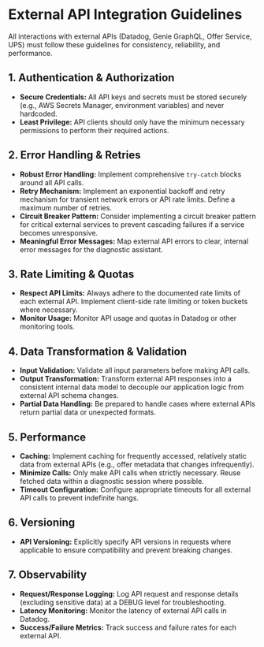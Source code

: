 # External API Integration Guidelines

All interactions with external APIs (Datadog, Genie GraphQL, Offer Service, UPS) must follow these guidelines for consistency, reliability, and performance.

## 1. Authentication & Authorization
- **Secure Credentials:** All API keys and secrets must be stored securely (e.g., AWS Secrets Manager, environment variables) and never hardcoded.
- **Least Privilege:** API clients should only have the minimum necessary permissions to perform their required actions.

## 2. Error Handling & Retries
- **Robust Error Handling:** Implement comprehensive `try-catch` blocks around all API calls.
- **Retry Mechanism:** Implement an exponential backoff and retry mechanism for transient network errors or API rate limits. Define a maximum number of retries.
- **Circuit Breaker Pattern:** Consider implementing a circuit breaker pattern for critical external services to prevent cascading failures if a service becomes unresponsive.
- **Meaningful Error Messages:** Map external API errors to clear, internal error messages for the diagnostic assistant.

## 3. Rate Limiting & Quotas
- **Respect API Limits:** Always adhere to the documented rate limits of each external API. Implement client-side rate limiting or token buckets where necessary.
- **Monitor Usage:** Monitor API usage and quotas in Datadog or other monitoring tools.

## 4. Data Transformation & Validation
- **Input Validation:** Validate all input parameters before making API calls.
- **Output Transformation:** Transform external API responses into a consistent internal data model to decouple our application logic from external API schema changes.
- **Partial Data Handling:** Be prepared to handle cases where external APIs return partial data or unexpected formats.

## 5. Performance
- **Caching:** Implement caching for frequently accessed, relatively static data from external APIs (e.g., offer metadata that changes infrequently).
- **Minimize Calls:** Only make API calls when strictly necessary. Reuse fetched data within a diagnostic session where possible.
- **Timeout Configuration:** Configure appropriate timeouts for all external API calls to prevent indefinite hangs.

## 6. Versioning
- **API Versioning:** Explicitly specify API versions in requests where applicable to ensure compatibility and prevent breaking changes.

## 7. Observability
- **Request/Response Logging:** Log API request and response details (excluding sensitive data) at a DEBUG level for troubleshooting.
- **Latency Monitoring:** Monitor the latency of external API calls in Datadog.
- **Success/Failure Metrics:** Track success and failure rates for each external API.